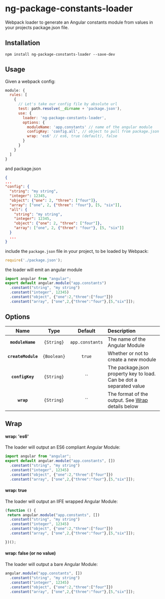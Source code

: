 # ng-package-constants-loader

Webpack loader to generate an Angular constants module from values in your projects package.json file.

## Installation

```
npm install ng-package-constants-loader --save-dev
```

## Usage

Given a webpack config:

```javascript
module: {
  rules: [
    {
      // Let's take our config file by absolute url
      test: path.resolve(__dirname + 'package.json'),
      use: {
        loader: 'ng-package-constants-loader',
        options: {
          moduleName: 'app.constants' // name of the angular module
          configKey: 'config.all', // object to pull from package.json
          wrap: 'es6' // es6, true (default), false
        }
      }
    }
  ]
}
```

and package.json

``` json
{
...
"config": {
  "string": "my string",
  "integer": 12345,
  "object": {"one": 2, "three": ["four"]},
  "array": ["one", 2, {"three": "four"}, [5, "six"]],
  "all": {
    "string": "my string",
    "integer": 12345,
    "object": {"one": 2, "three": ["four"]},
    "array": ["one", 2, {"three": "four"}, [5, "six"]]
  }
  ...
}
```

include the `package.json` file in your project, to be loaded by Webpack:

```javascript
require('./package.json');
```

the loader will emit an angular module

``` javascript
import angular from "angular";
export default angular.module("app.constants")
  .constant("string", "my string")
  .constant("integer", 12345)
  .constant("object", {"one":2,"three":["four"]})
  .constant("array", ["one",2,{"three":"four"},[5,"six"]]);
```

## Options

|Name|Type|Default|Description|
|:--:|:--:|:-----:|:----------|
|**`moduleName`**|`{String}`|`app.constants`|The name of the Angular Module|
|**`createModule`**|`{Boolean}`|`true`|Whether or not to create a new module|
|**`configKey`**|`{String}`|``|The package.json property key to load. Can be dot a separated value|
|**`wrap`**|`{String}`|``|The format of the output. See [Wrap](#wrap) details below|

## Wrap

#### wrap: 'es6'

The loader will output an ES6 compliant Angular Module:

``` javascript
import angular from "angular";
export default angular.module("app.constants", [])
  .constant("string", "my string")
  .constant("integer", 12345)
  .constant("object", {"one":2,"three":["four"]})
  .constant("array", ["one",2,{"three":"four"},[5,"six"]]);
```

#### wrap: true

The loader will output an IIFE wrapped Angular Module:

``` javascript
(function () {
 return angular.module("app.constants", [])
  .constant("string", "my string")
  .constant("integer", 12345)
  .constant("object", {"one":2,"three":["four"]})
  .constant("array", ["one",2,{"three":"four"},[5,"six"]]);

})();
```

#### wrap: false (or no value)

The loader will output a bare Angular Module:

``` javascript
angular.module("app.constants", [])
  .constant("string", "my string")
  .constant("integer", 12345)
  .constant("object", {"one":2,"three":["four"]})
  .constant("array", ["one",2,{"three":"four"},[5,"six"]]);
```
